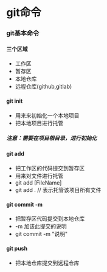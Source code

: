 # git命令
### git基本命令
#### 三个区域
* 工作区
* 暂存区
* 本地仓库
* 远程仓库(github,gitlab)
#### git init 
* 用来来初始化一个本地项目
* 把本地项目进行托管
##### 注意：需要在项目根目录，进行初始化
#### git add 
* 把工作区的代码提交到暂存区
* 用来对文件进行托管 
* git add [FileName] 
* git add . // 表示托管该项目所有文件
#### git commit -m 
* 把暂存区代码提交到本地仓库
* -m 加该此提交的说明
* git commit -m "说明"
#### git push
* 把本地仓库提交到远程仓库


